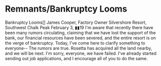 # Remnants/Bankruptcy Looms

Bankruptcy Looms[]
James Cooper, Factory Owner
Silvershore Resort, Southwest Chalk Peak
February 3, ▮▮19
I'm aware that recently there have been many rumors circulating, claiming that we have lost the support of the bank, our financial resources have been severed, and the entire resort is on the verge of bankruptcy. Today, I've come here to clarify something to everyone--
The rumors are true. Rosetta has acquired all the land nearby, and we will be next. I'm sorry, everyone, we have failed. I've already started sending out job applications, and I encourage all of you to do the same.
